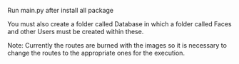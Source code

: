 Run main.py after install all package

You must also create a folder called Database in which a folder called Faces and other Users must be created within these.

Note: Currently the routes are burned with the images so it is necessary to change the routes to the appropriate ones for the execution.
